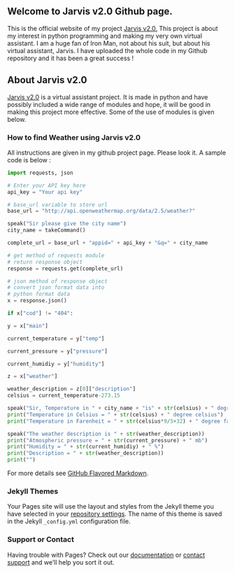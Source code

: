 ## Welcome to Jarvis v2.0 Github page.

This is the official website of my project [Jarvis v2.0.](https://github.com/JoelShine/Jarvis-v2.0) This project is about my interest in python programming and making my very own virtual assistant. I am a huge fan of Iron Man, not about his suit, but about his virtual assistant, Jarvis. I have uploaded the whole code in my Github repository and it has been a great success !

## About Jarvis v2.0

[Jarvis v2.0](https://github.com/JoelShine/Jarvis-v2.0) is a virtual assistant project. It is made in python and have possibly included a wide range of modules and hope, it will be good in making this project more effective. Some of the use of modules is given below.

### How to find Weather using Jarvis v2.0
All instructions are given in my github project page. Please look it. A sample code is below :

```py
import requests, json

# Enter your API key here
api_key = "Your api key"

# base_url variable to store url
base_url = "http://api.openweathermap.org/data/2.5/weather?"

speak("Sir please give the city name")
city_name = takeCommand()

complete_url = base_url + "appid=" + api_key + "&q=" + city_name

# get method of requests module
# return response object
response = requests.get(complete_url)

# json method of response object
# convert json format data into
# python format data
x = response.json()

if x["cod"] != "404":

y = x["main"]

current_temperature = y["temp"]

current_pressure = y["pressure"]

current_humidiy = y["humidity"]

z = x["weather"]

weather_description = z[0]["description"]
celsius = current_temperature-273.15

speak("Sir, Temperature in " + city_name + "is" + str(celsius) + " degree celsius")
print("Temperature in Celsius = " + str(celsius) + " degree celsius")
print("Temperature in Farenheit = " + str(celsius*9/5+32) + " degree farenheit")

speak("The weather description is " + str(weather_description))
print("Atmospheric pressure = " + str(current_pressure) + " mb")
print("Humidity = " + str(current_humidiy) + " %")
print("Description = " + str(weather_description))
print("")
```

For more details see [GitHub Flavored Markdown](https://guides.github.com/features/mastering-markdown/).

### Jekyll Themes

Your Pages site will use the layout and styles from the Jekyll theme you have selected in your [repository settings](https://github.com/JoelShine/Jarvis-v2.0/settings). The name of this theme is saved in the Jekyll `_config.yml` configuration file.

### Support or Contact

Having trouble with Pages? Check out our [documentation](https://docs.github.com/categories/github-pages-basics/) or [contact support](https://github.com/contact) and we’ll help you sort it out.

